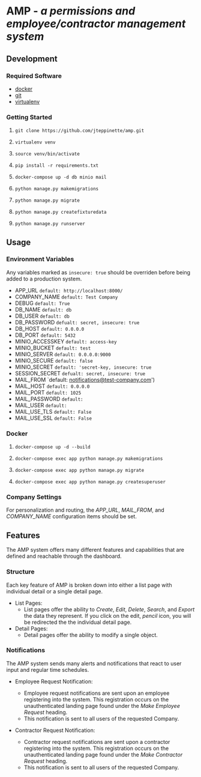 # AMP - *a permissions and employee/contractor management system*

## Development

### Required Software

* [docker](https://docs.docker.com/)
* [git](https://git-scm.com/)
* [virtualenv](https://virtualenv.pypa.io/en/stable/)

### Getting Started

1. `git clone https://github.com/jteppinette/amp.git`

2. `virtualenv venv`

3. `source venv/bin/activate`

4. `pip install -r requirements.txt`

5. `docker-compose up -d db minio mail`

6. `python manage.py makemigrations`

7. `python manage.py migrate`

8. `python manage.py createfixturedata`

9. `python manage.py runserver`

## Usage

### Environment Variables

Any variables marked as `insecure: true` should be overriden before being added to a production system.

* APP_URL         `default: http://localhost:8000/`
* COMPANY_NAME    `default: Test Company`
* DEBUG           `default: True`
* DB_NAME         `default: db`
* DB_USER         `default: db`
* DB_PASSWORD     `defualt: secret, insecure: true`
* DB_HOST         `default: 0.0.0.0`
* DB_PORT         `default: 5432`
* MINIO_ACCESSKEY `default: access-key`
* MINIO_BUCKET    `default: test`
* MINIO_SERVER    `default: 0.0.0.0:9000`
* MINIO_SECURE    `default: false`
* MINIO_SECRET    `default: 'secret-key, insecure: true`
* SESSION_SECRET  `defualt: secret, insecure: true`
* MAIL_FROM       `default: notifications@test-company.com')
* MAIL_HOST       `default: 0.0.0.0`
* MAIL_PORT       `default: 1025`
* MAIL_PASSWORD   `default: `
* MAIL_USER       `default: `
* MAIL_USE_TLS    `default: False`
* MAIL_USE_SSL    `default: False`

### Docker

1. `docker-compose up -d --build`

2. `docker-compose exec app python manage.py makemigrations`

3. `docker-compose exec app python manage.py migrate`

4. `docker-compose exec app python manage.py createsuperuser`

### Company Settings

For personalization and routing, the *APP_URL*, *MAIL_FROM*, and *COMPANY_NAME* configuration items should be set.

## Features

The AMP system offers many different features and capabilities that are defined and reachable through the dashboard.

### Structure

Each key feature of AMP is broken down into either a list page with individual detail or a single detail page.

* List Pages:
    * List pages offer the ability to _Create_, _Edit_, _Delete_, _Search_, and _Export_ the data they represent. If you click on the edit, _pencil_ icon, you will be redirected the the individual detail page.
* Detail Pages:
    * Detail pages offer the ability to modify a single object.

### Notifications

The AMP system sends many alerts and notifications that react to user input and regular time schedules.

* Employee Request Notification: 
    * Employee request notifications are sent upon an employee registering into the system. This registration occurs on the unauthenticated landing page found under the _Make Employee Request_ heading.
    * This notification is sent to all users of the requested Company.

* Contractor Request Notification: 
    * Contractor request notifications are sent upon a contractor registering into the system. This registration occurs on the unauthenticated landing page found under the _Make Contractor Request_ heading.
    * This notification is sent to all users of the requested Company.
